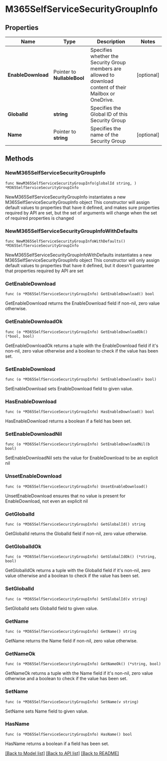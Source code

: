 # M365SelfServiceSecurityGroupInfo

## Properties

Name | Type | Description | Notes
------------ | ------------- | ------------- | -------------
**EnableDownload** | Pointer to **NullableBool** | Specifies whether the Security Group members are allowed to download content of their Mailbox or OneDrive. | [optional] 
**GlobalId** | **string** | Specifies the Global ID of this Security Group | 
**Name** | Pointer to **string** | Specifies the name of the Security Group | [optional] 

## Methods

### NewM365SelfServiceSecurityGroupInfo

`func NewM365SelfServiceSecurityGroupInfo(globalId string, ) *M365SelfServiceSecurityGroupInfo`

NewM365SelfServiceSecurityGroupInfo instantiates a new M365SelfServiceSecurityGroupInfo object
This constructor will assign default values to properties that have it defined,
and makes sure properties required by API are set, but the set of arguments
will change when the set of required properties is changed

### NewM365SelfServiceSecurityGroupInfoWithDefaults

`func NewM365SelfServiceSecurityGroupInfoWithDefaults() *M365SelfServiceSecurityGroupInfo`

NewM365SelfServiceSecurityGroupInfoWithDefaults instantiates a new M365SelfServiceSecurityGroupInfo object
This constructor will only assign default values to properties that have it defined,
but it doesn't guarantee that properties required by API are set

### GetEnableDownload

`func (o *M365SelfServiceSecurityGroupInfo) GetEnableDownload() bool`

GetEnableDownload returns the EnableDownload field if non-nil, zero value otherwise.

### GetEnableDownloadOk

`func (o *M365SelfServiceSecurityGroupInfo) GetEnableDownloadOk() (*bool, bool)`

GetEnableDownloadOk returns a tuple with the EnableDownload field if it's non-nil, zero value otherwise
and a boolean to check if the value has been set.

### SetEnableDownload

`func (o *M365SelfServiceSecurityGroupInfo) SetEnableDownload(v bool)`

SetEnableDownload sets EnableDownload field to given value.

### HasEnableDownload

`func (o *M365SelfServiceSecurityGroupInfo) HasEnableDownload() bool`

HasEnableDownload returns a boolean if a field has been set.

### SetEnableDownloadNil

`func (o *M365SelfServiceSecurityGroupInfo) SetEnableDownloadNil(b bool)`

 SetEnableDownloadNil sets the value for EnableDownload to be an explicit nil

### UnsetEnableDownload
`func (o *M365SelfServiceSecurityGroupInfo) UnsetEnableDownload()`

UnsetEnableDownload ensures that no value is present for EnableDownload, not even an explicit nil
### GetGlobalId

`func (o *M365SelfServiceSecurityGroupInfo) GetGlobalId() string`

GetGlobalId returns the GlobalId field if non-nil, zero value otherwise.

### GetGlobalIdOk

`func (o *M365SelfServiceSecurityGroupInfo) GetGlobalIdOk() (*string, bool)`

GetGlobalIdOk returns a tuple with the GlobalId field if it's non-nil, zero value otherwise
and a boolean to check if the value has been set.

### SetGlobalId

`func (o *M365SelfServiceSecurityGroupInfo) SetGlobalId(v string)`

SetGlobalId sets GlobalId field to given value.


### GetName

`func (o *M365SelfServiceSecurityGroupInfo) GetName() string`

GetName returns the Name field if non-nil, zero value otherwise.

### GetNameOk

`func (o *M365SelfServiceSecurityGroupInfo) GetNameOk() (*string, bool)`

GetNameOk returns a tuple with the Name field if it's non-nil, zero value otherwise
and a boolean to check if the value has been set.

### SetName

`func (o *M365SelfServiceSecurityGroupInfo) SetName(v string)`

SetName sets Name field to given value.

### HasName

`func (o *M365SelfServiceSecurityGroupInfo) HasName() bool`

HasName returns a boolean if a field has been set.


[[Back to Model list]](../README.md#documentation-for-models) [[Back to API list]](../README.md#documentation-for-api-endpoints) [[Back to README]](../README.md)


